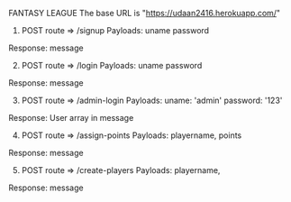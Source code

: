 FANTASY LEAGUE
The base URL is "https://udaan2416.herokuapp.com/"

1. POST route => /signup
Payloads:
uname
password

Response:
message

2. POST route => /login
Payloads:
uname
password

Response:
message

3. POST route => /admin-login
Payloads:
uname: 'admin'
password: '123'

Response:
User array in message

4. POST route => /assign-points
Payloads:
playername,
points

Response:
message

5. POST route => /create-players
Payloads:
playername,

Response:
message